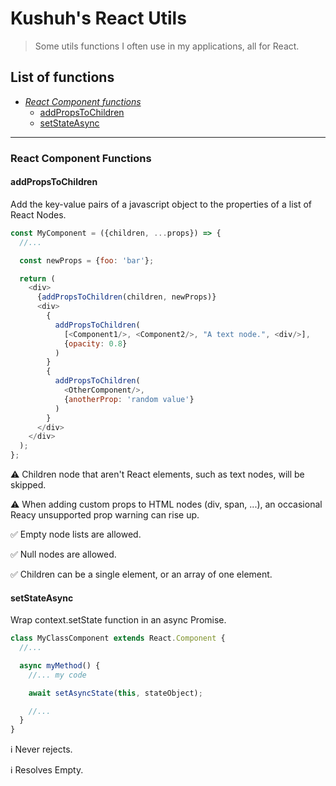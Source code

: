 # Kushuh's React Utils

> Some utils functions I often use in my applications, all for React.

## List of functions

* *[React Component functions](#react-component-functions)*
    * [addPropsToChildren](#addpropstochildren)
    * [setStateAsync](#setstateasync)

---
### React Component Functions

#### addPropsToChildren

Add the key-value pairs of a javascript object to the properties of a list of React Nodes.

```javascript
const MyComponent = ({children, ...props}) => {
  //...

  const newProps = {foo: 'bar'};

  return (
    <div>
      {addPropsToChildren(children, newProps)}
      <div>
        {
          addPropsToChildren(
            [<Component1/>, <Component2/>, "A text node.", <div/>],
            {opacity: 0.8}
          )
        }
        {
          addPropsToChildren(
            <OtherComponent/>,
            {anotherProp: 'random value'}
          )
        }
      </div>
    </div>
  );
};
```

⚠️ Children node that aren't React elements, such as text nodes, will be skipped.

⚠️ When adding custom props to HTML nodes (div, span, ...), an occasional Reacy unsupported prop warning can rise up.

✅ Empty node lists are allowed.

✅ Null nodes are allowed.

✅ Children can be a single element, or an array of one element.

#### setStateAsync

Wrap context.setState function in an async Promise.

```javascript
class MyClassComponent extends React.Component {
  //...

  async myMethod() {
    //... my code

    await setAsyncState(this, stateObject);

    //...
  }
}
```

ℹ️ Never rejects.

ℹ️ Resolves Empty.
